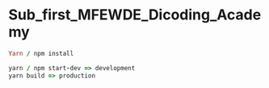 # Sub_first_MFEWDE_Dicoding_Academy

```ruby
Yarn / npm install

yarn / npm start-dev => development
yarn build => production
```
